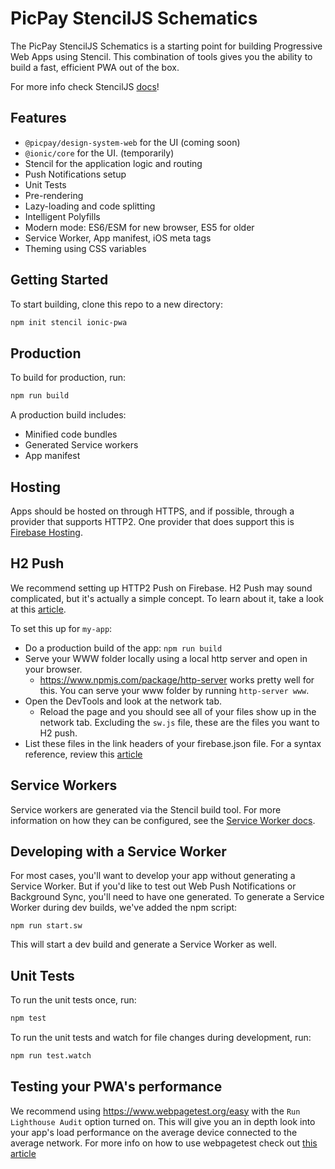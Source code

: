 # PicPay StencilJS Schematics

The PicPay StencilJS Schematics is a starting point for building Progressive Web Apps using Stencil.
This combination of tools gives you the ability to build a fast, efficient PWA out of the box.

For more info check StencilJS [docs](https://stenciljs.com/)!

## Features

-   `@picpay/design-system-web` for the UI (coming soon)
-   `@ionic/core` for the UI. (temporarily)
-   Stencil for the application logic and routing
-   Push Notifications setup
-   Unit Tests
-   Pre-rendering
-   Lazy-loading and code splitting
-   Intelligent Polyfills
-   Modern mode: ES6/ESM for new browser, ES5 for older
-   Service Worker, App manifest, iOS meta tags
-   Theming using CSS variables

## Getting Started

To start building, clone this repo to a new directory:

```bash
npm init stencil ionic-pwa
```

## Production

To build for production, run:

```bash
npm run build
```

A production build includes:

-   Minified code bundles
-   Generated Service workers
-   App manifest

## Hosting

Apps should be hosted on through HTTPS, and if possible, through a provider that supports HTTP2.
One provider that does support this is [Firebase Hosting](https://firebase.google.com/docs/hosting/).

## H2 Push

We recommend setting up HTTP2 Push on Firebase. H2 Push may sound complicated, but it's actually a simple concept. To learn about it, take a look at this [article](https://en.wikipedia.org/wiki/HTTP/2_Server_Push).

To set this up for `my-app`:

-   Do a production build of the app: `npm run build`
-   Serve your WWW folder locally using a local http server and open in your browser.
    -   https://www.npmjs.com/package/http-server works pretty well for this. You can serve your www folder by running `http-server www`.
-   Open the DevTools and look at the network tab.
    -   Reload the page and you should see all of your files show up in the network tab. Excluding the `sw.js` file, these are the files you want to H2 push.
-   List these files in the link headers of your firebase.json file. For a syntax reference, review this [article](https://w3c.github.io/preload/#server-push-http-2)

## Service Workers

Service workers are generated via the Stencil build tool. For more information on how they can be configured, see the [Service Worker docs](https://stenciljs.com/docs/service-workers).

## Developing with a Service Worker

For most cases, you'll want to develop your app without generating a Service Worker. But if you'd like to test out Web Push Notifications or Background Sync, you'll need to have one generated. To generate a Service Worker during dev builds, we've added the npm script:

```
npm run start.sw
```

This will start a dev build and generate a Service Worker as well.

## Unit Tests

To run the unit tests once, run:

```bash
npm test
```

To run the unit tests and watch for file changes during development, run:

```bash
npm run test.watch
```

## Testing your PWA's performance

We recommend using https://www.webpagetest.org/easy with the `Run Lighthouse Audit` option turned on.
This will give you an in depth look into your app's load performance on the average device connected to the average network.
For more info on how to use webpagetest check out [this article](https://zoompf.com/blog/2015/07/the-seo-experts-guide-to-web-performance-using-webpagetest-2)
